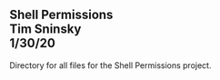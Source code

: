 Shell Permissions\
Tim Sninsky\
1/30/20
---
Directory for all files for the Shell Permissions project.
